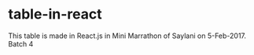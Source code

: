 # table-in-react
This table is made in React.js in Mini Marrathon of Saylani on 5-Feb-2017. Batch 4
